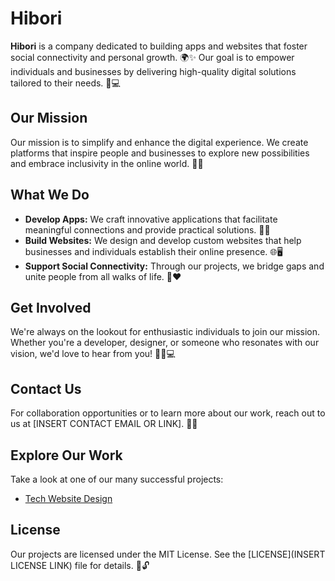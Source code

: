 # Hibori

**Hibori** is a company dedicated to building apps and websites that foster social connectivity and personal growth. 🌍✨ Our goal is to empower individuals and businesses by delivering high-quality digital solutions tailored to their needs. 🤝💻

## Our Mission
Our mission is to simplify and enhance the digital experience. We create platforms that inspire people and businesses to explore new possibilities and embrace inclusivity in the online world. 🚀🌟

## What We Do
- **Develop Apps:** We craft innovative applications that facilitate meaningful connections and provide practical solutions. 📱💡
- **Build Websites:** We design and develop custom websites that help businesses and individuals establish their online presence. 🌐🖥️
- **Support Social Connectivity:** Through our projects, we bridge gaps and unite people from all walks of life. 🌉❤️

## Get Involved
We're always on the lookout for enthusiastic individuals to join our mission. Whether you're a developer, designer, or someone who resonates with our vision, we'd love to hear from you! 🤝🎨💻

## Contact Us
For collaboration opportunities or to learn more about our work, reach out to us at [INSERT CONTACT EMAIL OR LINK]. 📧🌟

## Explore Our Work
Take a look at one of our many successful projects:
- [Tech Website Design](techwebsite-hibori.vercel.app)

## License
Our projects are licensed under the MIT License. See the [LICENSE](INSERT LICENSE LINK) file for details. 📜🔓
